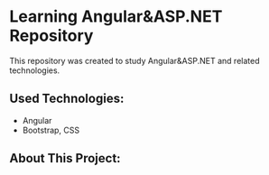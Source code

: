 # Learning Angular&ASP.NET Repository

This repository was created to study Angular&ASP.NET and related technologies.

## Used Technologies:

* Angular
* Bootstrap, CSS

## About This Project:

